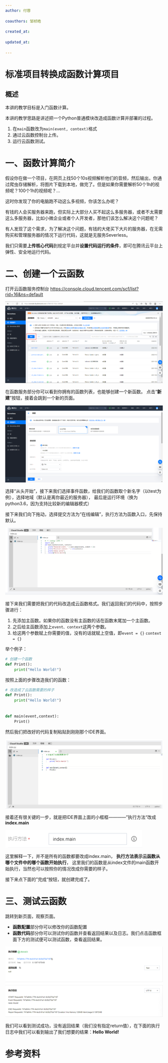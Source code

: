 ```yaml
---
author: 付蓉

coauthors: 邹桢皓

created_at: 

updated_at:

---
```


# 标准项目转换成函数计算项目

## 概述

本讲的教学目标是入门函数计算。

本讲的教学思路是讲述把一个Python普通模块改造成函数计算并部署的过程。

1. 在`main`函数改为`main(event, context)`格式
2. 通过云函数控制台上传。
3. 运行云函数测试。

# 一、函数计算简介
假设你在做一个项目，在网页上找50个10s视频解析他们的音频，然后输出，你通过爬虫存储解析，将图片下载到本地，做完了。但是如果你需要解析50个1h的视频呢？100个1h的视频呢？...

这时你发现了你的电脑跑不动这么多视频，你该怎么办呢？

有钱的人会买服务器来跑，但实际上大部分人买不起这么多服务器，或者不太需要这么多服务器，比如小微企业或者个人开发者，那他们该怎么解决这个问题呢？

有人发现了这个需求，为了解决这个问题，有钱的大佬买下大片的服务器，在无需购买和管理服务器的情况下运行代码，这就是无服务Severless。

我们只需要**上传核心代码**到规定平台并**设置代码运行的条件**，即可在腾讯云平台上弹性、安全地运行代码。

# 二、创建一个云函数

打开云函数服务控制台 <https://console.cloud.tencent.com/scf/list?rid=16&ns=default>

![](1_migrate_to_function_computing/2_cloud_function_list.png)

在函数服务部分你可以看到你拥有的函数列表，也能够创建一个新函数。
点击“**新建**”按钮，接着会跳到一个新的页面。

![](1_migrate_to_function_computing/3_new_cloud_function.png)

选择“从头开始”，接下来我们选择事件函数，给我们的函数取个新名字（以test为例），选择地域（默认是离你最近的服务器），
最后是运行环境（换为python3.6，因为支持比较新的编辑器模式）

接下来我们向下拖动，选择提交方法为“在线编辑”，执行方法为函数入口，先保持默认。

![](1_migrate_to_function_computing/4_edit_cloud_function.png)

接下来我们需要把我们的代码改造成云函数格式。我们返回我们的代码中，按照步骤进行：

1. 先添加主函数。如果你的函数没有主函数的话在函数末尾加一个主函数。
2. 之后给主函数添加上`event、context`这两个参数。
3. 给这两个参数赋上你需要的值，没有的话就赋上空值，即`event = {}` `context = {}`

举个例子：
```python
# 创建一个函数
def Print():
    print("Hello World!")
```
按照上面的步骤改造我们的函数：
```python
# 改造成了云函数需要的样子
def Print():
    print("Hello World!")

    
def main(event,context):
    Print()
```

然后我们把改好的代码复制粘贴到刚刚那个IDE界面。

![](1_migrate_to_function_computing/1_cloud_function_in_IDE.png)

接着还有很关键的一步，就是把IDE界面上面的小框框————”执行方法“改成**index.main**

![](1_migrate_to_function_computing/5_modify_exectution_methods.png)

这里解释一下，并不是所有的函数都要改成index.main，
**执行方法表示云函数从哪个文件中的哪个函数开始执行**，
这里我们的函数是从index文件的main函数开始执行，当然也可以按照你的情况改成你需要的样子。

接下来点下面的”完成“按钮，就创建完成了。

# 三、测试云函数

跳转到新页面，观察页面。

- **函数配置**部分你可以修改你的函数配置
- **函数代码**部分你可以测试你的函数并查看返回结果以及日志。我们点击函数框面下方的测试便可以测试函数，查看返回结果。

![](1_migrate_to_function_computing/6_test_results_and_log.png)

我们可以看到测试成功，没有返回结果（我们没有指定return值），在下面的执行日志中我们可以看到输出了我们想要的结果：**Hello World!**

# 参考资料
